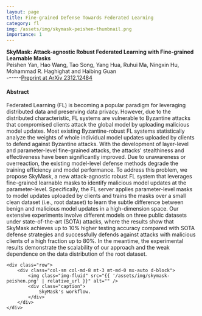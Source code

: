 ```yaml
---
layout: page
title: Fine-grained Defense Towards Federated Learning
category: fl
img: /assets/img/skymask-peishen-thumbnail.png
importance: 1
---
```


<!-- <div class="title"><strong>Siren: Byzantine-robust Federated Learning via Proactive Alarming</strong></div>
<div class="author">
    Hanxi Guo, Hao Wang, Tao Song, Yang Hua, Zhangcheng Lv, Xiulang Jin, Zhengui Xue, Ruhui Ma, and Haibing Guan
</div>
<div class="periodical">
    >>> Paper is available at <a href="https://dl.acm.org/doi/abs/10.1145/3472883.3486990">ACM SoCC</a>, 2021 <br />
    >>> Code is available at <a href="https://github.com/AISIGSJTU/Siren">https://github.com/AISIGSJTU/Siren</a>
</div> -->

<!-- <div>
    <div class="title">Harvesting Idle Resources in Serverless Computing via Reinforcement Learning</div>
    <div class="author">
        Hanfei Yu, <em>Hao Wang</em>,Jian Li, and Seung-Jong Park
    </div>

    <div class="periodical">
        Available at <a href="https://arxiv.org/abs/2108.12717">arXiv:2108.12717</a>, 2021
    </div>
</div> -->


<div class="title"><strong>SkyMask: Attack-agnostic Robust Federated Learning with Fine-grained Learnable Masks</strong></div>
<div class="author">
    Peishen Yan, Hao Wang, Tao Song, Yang Hua, Ruhui Ma, Ningxin Hu, Mohammad R. Haghighat and Haibing Guan
</div>
------<a href="https://arxiv.org/pdf/2312.12484.pdf">Preprint at ArXiv 2312.12484</a>

<br />

#### Abstract

Federated Learning (FL) is becoming a popular paradigm for leveraging distributed data and preserving data privacy. However, due to the distributed characteristic, FL systems are vulnerable to Byzantine attacks that compromised clients attack the global model by uploading malicious model updates. Most existing Byzantine-robust FL systems statistically analyze the weights of whole individual model updates uploaded by clients to defend against Byzantine attacks. With the development of layer-level and parameter-level fine-grained attacks, the attacks' stealthiness and effectiveness have been significantly improved. Due to unawareness or overreaction, the existing model-level defense methods degrade the training efficiency and model performance. To address this problem, we propose SkyMask, a new attack-agnostic robust FL system that leverages fine-grained learnable masks to identify malicious model updates at the parameter-level. Specifically, the FL server applies parameter-level masks to model updates uploaded by clients and trains the masks over a small clean dataset (i.e., root dataset) to learn the subtle difference between benign and malicious model updates in a high-dimension space. Our extensive experiments involve different models on three public datasets under state-of-the-art (SOTA) attacks, where the results show that SkyMask achieves up to 10% higher testing accuracy compared with SOTA defense strategies and successfully defends against attacks with malicious clients of a high fraction up to 80%. In the meantime, the experimental results demonstrate the scalability of our approach and the weak dependence on the data distribution of the root dataset.

<!-- Every project has a beautiful feature showcase page.
It's easy to include images in a flexible 3-column grid format.
Make your photos 1/3, 2/3, or full width.

To give your project a background in the portfolio page, just add the img tag to the front matter like so:

    ---
    layout: page
    title: project
    description: a project with a background image
    img: /assets/img/12.jpg
    --- -->

<!-- <div class="row">
    <div class="col-sm mt-3 mt-md-0">
        <img class="img-fluid rounded z-depth-1" src="{{ '/assets/img/1.jpg' | relative_url }}" alt="" title="example image"/>
    </div>
    <div class="col-sm mt-3 mt-md-0">
        <img class="img-fluid rounded z-depth-1" src="{{ '/assets/img/3.jpg' | relative_url }}" alt="" title="example image"/>
    </div>
    <div class="col-sm mt-3 mt-md-0">
        <img class="img-fluid rounded z-depth-1" src="{{ '/assets/img/5.jpg' | relative_url }}" alt="" title="example image"/>
    </div>
</div>
<div class="caption">
    Caption photos easily. On the left, a road goes through a tunnel. Middle, leaves artistically fall in a hipster photoshoot. Right, in another hipster photoshoot, a lumberjack grasps a handful of pine needles.
</div> -->
<div class="container">

    <div class="row">
        <div class="col-sm col-md-8 mt-3 mt-md-0 mx-auto d-block">
            <img class="img-fluid" src="{{ '/assets/img/skymask-peishen.png' | relative_url }}" alt="" />
            <div class="caption">
                SkyMask's workflow.
            </div>
        </div>
    </div>

</div>

<!-- You can also put regular text between your rows of images.
Say you wanted to write a little bit about your project before you posted the rest of the images.
You describe how you toiled, sweated, *bled* for your project, and then... you reveal it's glory in the next row of images. -->

<!--
<div class="row justify-content-sm-center">
    <div class="col-sm-8 mt-3 mt-md-0">
        <img class="img-fluid rounded z-depth-1" src="{{ '/assets/img/6.jpg' | relative_url }}" alt="" title="example image"/>
    </div>
    <div class="col-sm-4 mt-3 mt-md-0">
        <img class="img-fluid rounded z-depth-1" src="{{ '/assets/img/11.jpg' | relative_url }}" alt="" title="example image"/>
    </div>
</div>
<div class="caption">
    You can also have artistically styled 2/3 + 1/3 images, like these.
</div>


The code is simple.
Just wrap your images with `<div class="col-sm">` and place them inside `<div class="row">` (read more about the <a href="https://getbootstrap.com/docs/4.4/layout/grid/" target="_blank">Bootstrap Grid</a> system).
To make images responsive, add `img-fluid` class to each; for rounded corners and shadows use `rounded` and `z-depth-1` classes.
Here's the code for the last row of images above:

```html
<div class="row justify-content-sm-center">
    <div class="col-sm-8 mt-3 mt-md-0">
        <img class="img-fluid rounded z-depth-1" src="{{ '/assets/img/6.jpg' | relative_url }}" alt="" title="example image"/>
    </div>
    <div class="col-sm-4 mt-3 mt-md-0">
        <img class="img-fluid rounded z-depth-1" src="{{ '/assets/img/11.jpg' | relative_url }}" alt="" title="example image"/>
    </div>
</div>
``` -->
